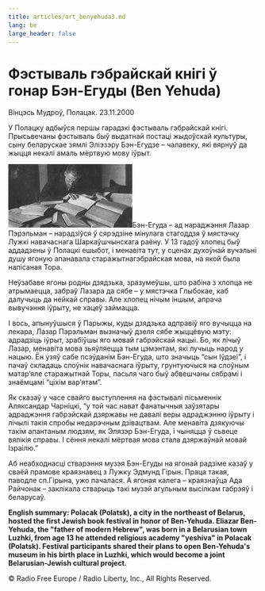 ```yaml
---
title: articles/art_benyehuda3.md 
lang: be
large_header: false
---
```



<h1 id="фэстываль-гэбрайскай-кнігі-ў-гонар-бэн-егуды-ben-yehuda">Фэстываль гэбрайскай кнігі ў гонар Бэн-Егуды (Ben Yehuda)</h1>

Вінцэсь Мудроў, Полацак. 23.11.2000


У Полацку адбыўся першы гарадзкі фэстываль гэбрайскай кнігі. Прысьвечаны фэстываль быў выдатнай постаці жыдоўскай культуры, сыну беларускае зямлі Эліэзэру Бэн-Егудзе – чалавеку, які вярнуў да жыцця некалі амаль мёртвую мову іўрыт.


<img src="benyehuda1.gif" width="250" height="128" alt="Ben-Yehuda working" />Бэн-Егуда – ад нараджэння Лазар Пэрэльман – нарадзіўся ў сярэдзіне мінулага стагоддзя ў мястэчку Лужкі навачаснага Шаркаўшчынскага раёну. У 13 гадоў хлопец быў аддадзены ў Полацкі ешыбот, і менавіта тут, у сценах духоўнай вучэльні душу ягоную апанавала старажытнагэбрайская мова, на якой была напісаная Тора.


Неўзабаве ягоны родны дзядзька, зразумеўшы, што рабіна з хлопца не атрымаецца, забраў Лазара да сябе – у мястэчка Глыбокае, каб далучыць да нейкай справы. Але хлопец нічым іншым, апрача вывучэння іўрыту, не хацеў займацца.


І вось, апынуўшыся ў Парыжы, куды дзядзька адправіў яго вучыцца на лекара, Лазар Пэрэльман вызначыў дзеля сябе жыццёвую мэту: адрадзіць іўрыт, зрабіўшы яго мовай габрэйскай нацыі. Бо, як лічыў Лазар, менавіта мова зьяўляецца тым цэмэнтам, які лучыць народ у нацыю. Ён узяў сабе псэўданім Бэн-Егуда, што значыць “сын Іўдзеі”, і пачаў складаць слоўнік навачаснага іўрыту, грунтуючыся на слоўным матар’яле старажытнай Торы, пасьля чаго быў абвешчаны сябрамі і знаёмцамі “ціхім вар’ятам”.


Як сказаў у часе свайго выступлення на фэстывалі пісьменнік Аляксандар Чарніцкі, “у той час нават фанатычныя заўзятары адраджэння габрэйскай дзяржавы не давалі веры адраджэнню іўрыту і лічылі такія спробы недарэчным дзівацтвам. Але менавіта дзякуючы такім апантаным людзям, як Элязэр Бэн-Егуда, і чыняцца ў сьвеце вялікія справы. І сёння некалі мёртвая мова стала дзяржаўнай мовай Ізраілю.”


Аб неабходнасці стварэння музэя Бэн-Егуды на ягонай радзіме казаў у сваёй прамове краязнавец з Лужку Эдмунд Гірын. Праца такая, паводле сп.Гірына, ужо пачалася. А ягоная калега – краязнаўца Ада Райчонак – заклікала стварыць такі музэй агульным высілкам габрэяў і беларусаў.


<strong>English summary: Polacak (Polatsk), a city in the northeast of Belarus, hosted the first Jewish book festival in honor of Ben-Yehuda. Eliazar Ben-Yehuda, the "father of modern Hebrew", was born in a Belarusian town Luzhki, from age 13 he attended religious academy "yeshiva" in Polacak (Polatsk). Festival participants shared their plans to open Ben-Yehuda's museum in his birth place in Luzhki, which would become a joint Belarusian-Jewish cultural project.</strong>


© Radio Free Europe / Radio Liberty, Inc., All Rights Reserved.


